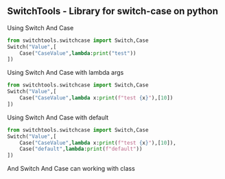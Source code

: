 SwitchTools - Library for switch-case on python
-----------------------------------------------
Using Switch And Case
```python
from switchtools.switchcase import Switch,Case
Switch("Value",[
	Case("CaseValue",lambda:print("test"))
])
```
Using Switch And Case with lambda args
```python
from switchtools.switchcase import Switch,Case
Switch("Value",[
	Case("CaseValue",lambda x:print(f"test {x}"),[10])
])
```
Using Switch And Case with default
```python
from switchtools.switchcase import Switch,Case
Switch("Value",[
	Case("CaseValue",lambda x:print(f"test {x}"),[10]),
	Case("default",lambda:print(f"default"))
])
```
And Switch And Case can working with class
